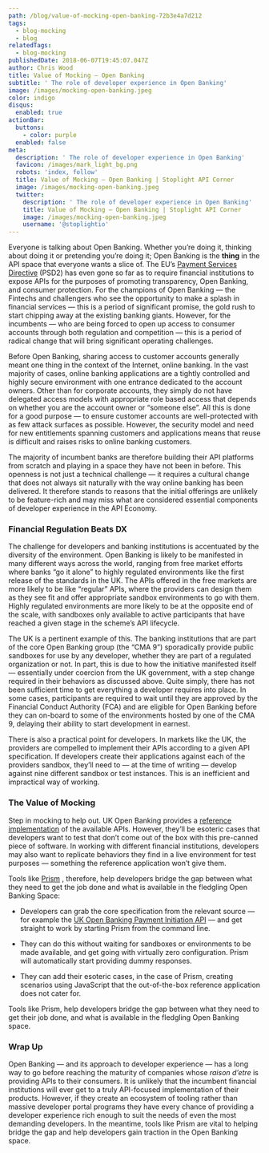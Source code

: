 ```yaml
---
path: /blog/value-of-mocking-open-banking-72b3e4a7d212
tags:
  - blog-mocking
  - blog
relatedTags:
  - blog-mocking
publishedDate: 2018-06-07T19:45:07.047Z
author: Chris Wood
title: Value of Mocking — Open Banking
subtitle: ' The role of developer experience in Open Banking'
image: /images/mocking-open-banking.jpeg
color: indigo
disqus:
  enabled: true
actionBar:
  buttons:
    - color: purple
  enabled: false
meta:
  description: ' The role of developer experience in Open Banking'
  favicon: /images/mark_light_bg.png
  robots: 'index, follow'
  title: Value of Mocking — Open Banking | Stoplight API Corner
  image: /images/mocking-open-banking.jpeg
  twitter:
    description: ' The role of developer experience in Open Banking'
    title: Value of Mocking — Open Banking | Stoplight API Corner
    image: /images/mocking-open-banking.jpeg
    username: '@stoplightio'
---
```

Everyone is talking about Open Banking. Whether you’re doing it, thinking about doing it or pretending you’re doing it; Open Banking is the **thing** in the API space that everyone wants a slice of. The EU’s [Payment Services Directive](https://en.wikipedia.org/wiki/Payment_Services_Directive) (PSD2) has even gone so far as to require financial institutions to expose APIs for the purposes of promoting transparency, Open Banking, and consumer protection. For the champions of Open Banking — the Fintechs and challengers who see the opportunity to make a splash in financial services — this is a period of significant promise, the gold rush to start chipping away at the existing banking giants. However, for the incumbents — who are being forced to open up access to consumer accounts through both regulation and competition — this is a period of radical change that will bring significant operating challenges.

Before Open Banking, sharing access to customer accounts generally meant one thing in the context of the Internet, online banking. In the vast majority of cases, online banking applications are a tightly controlled and highly secure environment with one entrance dedicated to the account owners. Other than for corporate accounts, they simply do not have delegated access models with appropriate role based access that depends on whether you are the account owner or “someone else”. All this is done for a good purpose — to ensure customer accounts are well-protected with as few attack surfaces as possible. However, the security model and need for new entitlements spanning customers and applications means that reuse is difficult and raises risks to online banking customers.

The majority of incumbent banks are therefore building their API platforms from scratch and playing in a space they have not been in before. This openness is not just a technical challenge — it requires a cultural change that does not always sit naturally with the way online banking has been delivered. It therefore stands to reasons that the initial offerings are unlikely to be feature-rich and may miss what are considered essential components of developer experience in the API Economy.

### **Financial Regulation Beats DX**

The challenge for developers and banking institutions is accentuated by the diversity of the environment. Open Banking is likely to be manifested in many different ways across the world, ranging from free market efforts where banks “go it alone” to highly regulated environments like the first release of the standards in the UK. The APIs offered in the free markets are more likely to be like “regular” APIs, where the providers can design them as they see fit and offer appropriate sandbox environments to go with them. Highly regulated environments are more likely to be at the opposite end of the scale, with sandboxes only available to active participants that have reached a given stage in the scheme’s API lifecycle.

The UK is a pertinent example of this. The banking institutions that are part of the core Open Banking group (the “CMA 9”) sporadically provide public sandboxes for use by any developer, whether they are part of a regulated organization or not. In part, this is due to how the initiative manifested itself — essentially under coercion from the UK government, with a step change required in their behaviors as discussed above. Quite simply, there has not been sufficient time to get everything a developer requires into place. In some cases, participants are required to wait until they are approved by the Financial Conduct Authority (FCA) and are eligible for Open Banking before they can on-board to some of the environments hosted by one of the CMA 9, delaying their ability to start development in earnest.

There is also a practical point for developers. In markets like the UK, the providers are compelled to implement their APIs according to a given API specification. If developers create their applications against each of the providers sandbox, they’ll need to — at the time of writing — develop against nine different sandbox or test instances. This is an inefficient and impractical way of working.

### **The Value of Mocking**

Step in mocking to help out. UK Open Banking provides a [reference implementation](https://github.com/OpenBankingUK/tpp-reference-server) of the available APIs. However, they’ll be esoteric cases that developers want to test that don’t come out of the box with this pre-canned piece of software. In working with different financial institutions, developers may also want to replicate behaviors they find in a live environment for test purposes — something the reference application won’t give them.

Tools like [Prism](/platform/prism/) , therefore, help developers bridge the gap between what they need to get the job done and what is available in the fledgling Open Banking Space:

* Developers can grab the core specification from the relevant source — for example the [UK Open Banking Payment Initiation API](https://github.com/OpenBankingUK/payment-initiation-api-spec/blob/master/dist/v1.1/payment-initiation-swagger.yaml) — and get straight to work by starting Prism from the command line.

* They can do this without waiting for sandboxes or environments to be made available, and get going with virtually zero configuration. Prism will automatically start providing dummy responses.

* They can add their esoteric cases, in the case of Prism, creating scenarios using JavaScript that the out-of-the-box reference application does not cater for.

Tools like Prism, help developers bridge the gap between what they need to get their job done, and what is available in the fledgling Open Banking space.

### **Wrap Up**

Open Banking — and its approach to developer experience — has a long way to go before reaching the maturity of companies whose *raison d’etre* is providing APIs to their consumers. It is unlikely that the incumbent financial institutions will ever get to a truly API-focused implementation of their products. However, if they create an ecosystem of tooling rather than massive developer portal programs they have every chance of providing a developer experience rich enough to suit the needs of even the most demanding developers. In the meantime, tools like Prism are vital to helping bridge the gap and help developers gain traction in the Open Banking space.
